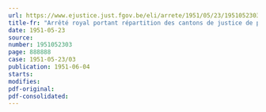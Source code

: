 ```yaml
---
url: https://www.ejustice.just.fgov.be/eli/arrete/1951/05/23/1951052303/justel
title-fr: "Arrêté royal portant répartition des cantons de justice de paix d'après leur population"
date: 1951-05-23
source:
number: 1951052303
page: 888888
case: 1951-05-23/03
publication: 1951-06-04
starts:
modifies:
pdf-original:
pdf-consolidated:
---
```


